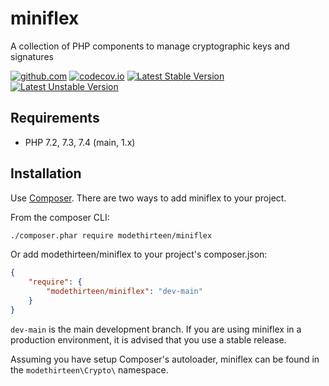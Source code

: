 # miniflex

A collection of PHP components to manage cryptographic keys and signatures

[![github.com](https://github.com/modethirteen/miniflex/workflows/build/badge.svg)](https://github.com/modethirteen/miniflex/actions?query=workflow%3Abuild)
[![codecov.io](https://codecov.io/github/modethirteen/miniflex/coverage.svg?branch=main)](https://codecov.io/github/modethirteen/miniflex?branch=main)
[![Latest Stable Version](https://poser.pugx.org/modethirteen/miniflex/version.svg)](https://packagist.org/packages/modethirteen/miniflex)
[![Latest Unstable Version](https://poser.pugx.org/modethirteen/miniflex/v/unstable)](https://packagist.org/packages/modethirteen/miniflex)

## Requirements

* PHP 7.2, 7.3, 7.4 (main, 1.x)

## Installation

Use [Composer](https://getcomposer.org/). There are two ways to add miniflex to your project.

From the composer CLI:

```sh
./composer.phar require modethirteen/miniflex
```

Or add modethirteen/miniflex to your project's composer.json:

```json
{
    "require": {
        "modethirteen/miniflex": "dev-main"
    }
}
```

`dev-main` is the main development branch. If you are using miniflex in a production environment, it is advised that you use a stable release.

Assuming you have setup Composer's autoloader, miniflex can be found in the `modethirteen\Crypto\` namespace.
